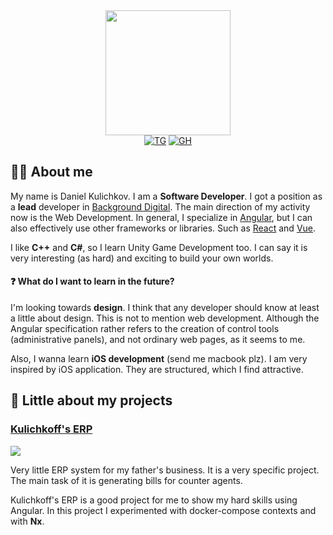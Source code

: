 <div id="header" align="center">
  <img src="https://media.giphy.com/media/fwbzI2kV3Qrlpkh59e/giphy.gif" width="200"/>
</div>

<div id="badges" align="center">
    <a href="https://t.me/dxack" target="_blank"><img src="https://img.shields.io/badge/Telegram-blue?logo=telegram&logoColor=white&style=for-the-badge" alt="TG" /></a>
    <a href="https://github.com/kulichkoff" target="_blank"><img src="https://img.shields.io/badge/Github-grey?logo=github&logoColor=white&style=for-the-badge" alt="GH" /></a>
</div>

## :technologist: About me

My name is Daniel Kulichkov. I am a **Software Developer**. I got a position as a **lead** developer in [Background Digital](https://background.digital).
The main direction of my activity now is the Web Development. In general, I specialize in [Angular](https://angular.io), but I can also effectively
use other frameworks or libraries. Such as [React](https://reactjs.org) and [Vue](https://vuejs.org).

I like **C++** and **C#**, so I learn Unity Game Development too. I can say it is very interesting (as hard) and exciting to build your own worlds.

#### :question: What do I want to learn in the future?

I'm looking towards **design**. I think that any developer should know at least a little about design. This is not to mention web development.
Although the Angular specification rather refers to the creation of control tools (administrative panels), and not ordinary web pages, as it seems to me.

Also, I wanna learn **iOS development** (send me macbook plz). I am very inspired by iOS application. They are structured, which I find attractive.

## :notebook: Little about my projects

### [Kulichkoff's ERP](https://github.com/kulichkoff/kulichkoff-erp)

<img src="https://img.shields.io/github/last-commit/kulichkoff/kulichkoff-erp" />

Very little ERP system for my father's business. It is a very specific project. The main task of it is generating bills for counter agents.

Kulichkoff's ERP is a good project for me to show my hard skills using Angular. In this project I experimented with docker-compose contexts
and with **Nx**.
